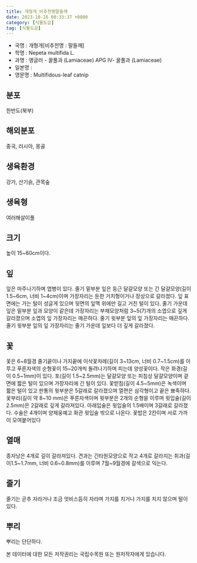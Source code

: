 ```yaml
---
title: 개형개_비추천명말들깨
date: 2023-10-16 00:33:37 +0800
category: [식물도감]
tag: [식물도감]
---
```




- 국명 : 개형개[비추천명 : 말들깨]
- 학명 : Nepeta multifida L.
- 과명 : 앵글러 - 꿀풀과 (Lamiaceae) APG Ⅳ- 꿀풀과 (Lamiaceae)
- 일본명 : 
- 영문명 : Multifidous-leaf catnip


## 분포
한반도(북부)
## 해외분포
중국, 러시아, 몽골
## 생육환경
강가, 산기슭, 관목숲
## 생육형
여러해살이풀
## 크기
높이 15~60cm이다.
## 잎
잎은 마주나기하며 엽병이 있다. 줄기 밑부분 잎은 둥근 달걀모양 또는 긴 달걀모양(길이 1.5~6cm, 너비 1~4cm)이며 가장자리는 둔한 거치형이거나 장상으로 갈라졌다. 잎 표면에는 가는 털이 성글게 있으며 뒷면의 잎맥 위에만 길고 거친 털이 있다. 줄기 가운데 잎은 밑부분 잎과 모양이 같은데 가장자리는 부채모양처럼 3~5(7)개의 소엽으로 깊게 갈라졌으며 소엽의 잎 가장자리는 매끈하다. 줄기 윗부분 잎의 잎 가장자리는 매끈하다. 줄기 윗부분 잎의 잎 가장자리는 줄기 가운데 잎보다 더 깊게 갈라졌다.
## 꽃
꽃은 6~8월경 줄기끝이나 가지끝에 이삭꽃차례(길이 3~13cm, 너비 0.7~1.5cm)를 이루고 푸른자색의 순형꽃이 15~20개씩 돌려나기하며 피는데 양성꽃이다. 작은 화경(길이 0.5~1mm)이 있다. 포(길이 1.5~2.5mm)는 달걀모양 또는 피침상 달걀모양이며 겉면에 짧은 털이 있으며 가장자리에 긴 털이 있다. 꽃받침(길이 4.5~5mm)은 녹색이며 짧은 털이 있고 판통의 윗부분은 5갈래로 갈라졌으며 열편은 삼각형이고 끝은 뾰족하다. 꽃부리(길이 약 8~10 mm)은 푸른자색이며 윗부분은 2개의 순형을 이루며 윗입술(길이 2.5mm)은 2갈래로 깊게 갈라져있다. 아래입술은 윗입술의 1.5배이며 3갈래로 갈라졌다. 수술은 4개이며 양체웅예고 화관 윗입술 밖으로 나온다. 꽃밥은 2칸이며 서로 가까이 모여붙어있다
## 열매
종자낭은 4개로 깊이 갈라져있다. 견과는 긴타원모양으로 작고 4개로 갈라지는 취과(길이1.5~1.7mm, 너비 0.6~0.8mm)를 이루며 7월~9월경에 갈색으로 익는다.
## 줄기
줄기는 곧추 자라거나 조금 엇비스듬히 자라며 가지를 치거나 가지를 치지 않으며 털이 있다.
## 뿌리
뿌리는 단단하다.






본 데이터에 대한 모든 저작권리는 국립수목원 또는 원저작자에게 있습니다.
